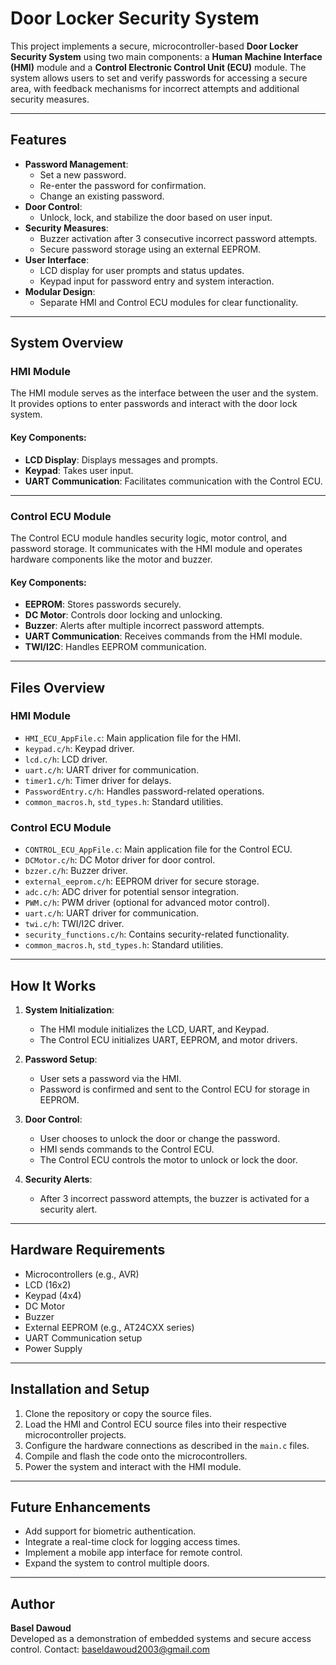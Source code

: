 # Door Locker Security System

This project implements a secure, microcontroller-based **Door Locker Security System** using two main components: a **Human Machine Interface (HMI)** module and a **Control Electronic Control Unit (ECU)** module. The system allows users to set and verify passwords for accessing a secure area, with feedback mechanisms for incorrect attempts and additional security measures.

---

## Features

- **Password Management**:
  - Set a new password.
  - Re-enter the password for confirmation.
  - Change an existing password.
- **Door Control**:
  - Unlock, lock, and stabilize the door based on user input.
- **Security Measures**:
  - Buzzer activation after 3 consecutive incorrect password attempts.
  - Secure password storage using an external EEPROM.
- **User Interface**:
  - LCD display for user prompts and status updates.
  - Keypad input for password entry and system interaction.
- **Modular Design**:
  - Separate HMI and Control ECU modules for clear functionality.

---

## System Overview

### HMI Module
The HMI module serves as the interface between the user and the system. It provides options to enter passwords and interact with the door lock system.

#### Key Components:
- **LCD Display**: Displays messages and prompts.
- **Keypad**: Takes user input.
- **UART Communication**: Facilitates communication with the Control ECU.

---

### Control ECU Module
The Control ECU module handles security logic, motor control, and password storage. It communicates with the HMI module and operates hardware components like the motor and buzzer.

#### Key Components:
- **EEPROM**: Stores passwords securely.
- **DC Motor**: Controls door locking and unlocking.
- **Buzzer**: Alerts after multiple incorrect password attempts.
- **UART Communication**: Receives commands from the HMI module.
- **TWI/I2C**: Handles EEPROM communication.

---

## Files Overview

### HMI Module
- `HMI_ECU_AppFile.c`: Main application file for the HMI.
- `keypad.c/h`: Keypad driver.
- `lcd.c/h`: LCD driver.
- `uart.c/h`: UART driver for communication.
- `timer1.c/h`: Timer driver for delays.
- `PasswordEntry.c/h`: Handles password-related operations.
- `common_macros.h`, `std_types.h`: Standard utilities.

### Control ECU Module
- `CONTROL_ECU_AppFile.c`: Main application file for the Control ECU.
- `DCMotor.c/h`: DC Motor driver for door control.
- `bzzer.c/h`: Buzzer driver.
- `external_eeprom.c/h`: EEPROM driver for secure storage.
- `adc.c/h`: ADC driver for potential sensor integration.
- `PWM.c/h`: PWM driver (optional for advanced motor control).
- `uart.c/h`: UART driver for communication.
- `twi.c/h`: TWI/I2C driver.
- `security_functions.c/h`: Contains security-related functionality.
- `common_macros.h`, `std_types.h`: Standard utilities.

---

## How It Works

1. **System Initialization**:
   - The HMI module initializes the LCD, UART, and Keypad.
   - The Control ECU initializes UART, EEPROM, and motor drivers.

2. **Password Setup**:
   - User sets a password via the HMI.
   - Password is confirmed and sent to the Control ECU for storage in EEPROM.

3. **Door Control**:
   - User chooses to unlock the door or change the password.
   - HMI sends commands to the Control ECU.
   - The Control ECU controls the motor to unlock or lock the door.

4. **Security Alerts**:
   - After 3 incorrect password attempts, the buzzer is activated for a security alert.

---

## Hardware Requirements

- Microcontrollers (e.g., AVR)
- LCD (16x2)
- Keypad (4x4)
- DC Motor
- Buzzer
- External EEPROM (e.g., AT24CXX series)
- UART Communication setup
- Power Supply

---

## Installation and Setup

1. Clone the repository or copy the source files.
2. Load the HMI and Control ECU source files into their respective microcontroller projects.
3. Configure the hardware connections as described in the `main.c` files.
4. Compile and flash the code onto the microcontrollers.
5. Power the system and interact with the HMI module.

---

## Future Enhancements

- Add support for biometric authentication.
- Integrate a real-time clock for logging access times.
- Implement a mobile app interface for remote control.
- Expand the system to control multiple doors.

---

## Author
**Basel Dawoud**  
Developed as a demonstration of embedded systems and secure access control.
Contact: baseldawoud2003@gmail.com
